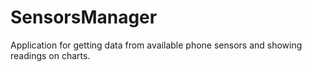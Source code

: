 # SensorsManager

Application for getting data from available phone sensors and showing readings on charts.
